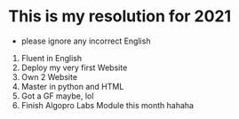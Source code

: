 # This is my resolution for 2021
- please ignore any incorrect English

1. Fluent in English
2. Deploy my very first Website
3. Own 2 Website
4. Master in python and HTML
5. Got a GF maybe, lol
6. Finish Algopro Labs Module this month hahaha
